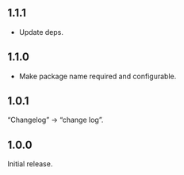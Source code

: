 ## 1.1.1

- Update deps.

## 1.1.0

- Make package name required and configurable.

## 1.0.1

“Changelog” → “change log”.

## 1.0.0

Initial release.
